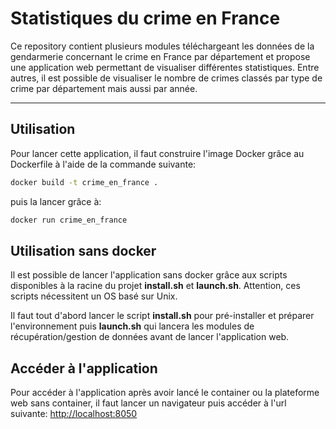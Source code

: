 # Statistiques du crime en France

Ce repository contient plusieurs modules téléchargeant les données de la gendarmerie concernant le crime en France par département et propose une application web permettant de visualiser différentes statistiques. Entre autres, il est possible de visualiser le nombre de crimes classés par type de crime par département mais aussi par année.

---

## Utilisation

Pour lancer cette application, il faut construire l'image Docker grâce au Dockerfile à l'aide de la commande suivante:

```sh
docker build -t crime_en_france .
```

puis la lancer grâce à:

```sh
docker run crime_en_france
```

## Utilisation sans docker

Il est possible de lancer l'application sans docker grâce aux scripts disponibles à la racine du projet **install.sh** et **launch.sh**. Attention, ces scripts nécessitent un OS basé sur Unix.

Il faut tout d'abord lancer le script **install.sh** pour pré-installer et préparer l'environnement puis **launch.sh** qui lancera les modules de récupération/gestion de données avant de lancer l'application web.

## Accéder à l'application

Pour accéder à l'application après avoir lancé le container ou la plateforme web sans container, il faut lancer un navigateur puis accéder à l'url suivante: [http://localhost:8050](http://localhost:8050)
